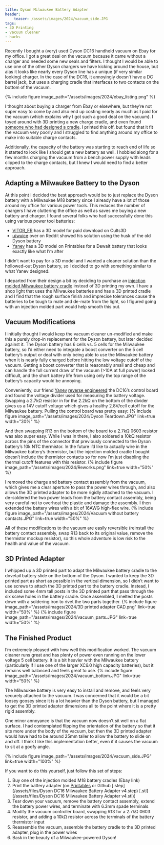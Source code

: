 ```yaml
---
title: Dyson Milwaukee Battery Adapter
header:
    teaser: /assets/images/2024/vacuum_side.JPG
tags:
- 3D Printing
- vacuum cleaner
- hacks
---
```


Recently I bought a (very) used Dyson DC16 handheld vacuum on Ebay for my office. I got a great deal on the vacuum because it came without a charger and needed some new seals and filters. I thought I would be able to use one of the other Dyson chargers we have kicking around the house, but alas it looks like nearly every Dyson line has a unique (if very similar looking) charger. In the case of the DC16, it annoyingly doesn’t have a DC barrel jack, but uses a charging cradle that interfaces to two contacts on the bottom of the vacuum.

{% include figure image_path="/assets/images/2024/ebay_listing.png" %}

I thought about buying a charger from Ebay or elsewhere, but they’re not super easy to come by and also end up costing nearly as much as I paid for the vacuum (which explains why I got such a good deal on the vacuum). I toyed around with 3D printing a new charge cradle, and even found [someone who had designed a cradle](https://www.printables.com/model/210126-dyson-dc16-charger). I printed this off, but found that it fit the vacuum very poorly and I struggled to find anything around my office to make into suitable charge contacts.

Additionally, the capacity of the battery was starting to reach end of life so it started to look like I should get a new battery as well. I hobbled along for a few months charging the vacuum from a bench power supply with leads clipped to the charge contacts, but I knew I would need to find a better approach.


## Adapting a Milwaukee Battery to the Dyson

At this point I decided the best approach would be to just replace the Dyson battery with a Milwaukee M18 battery since I already have a lot of those around my office for various power tools. This reduces the number of chargers I have cluttering the office as well as saves me buying a new battery and charger. I found several folks who had successfully done this using various power tool batteries:
* [VITOR_FR](https://cults3d.com/en/3d-model/tool/adapter-milwaukee-m18-battery-to-dyson-dc16) has a 3D model for paid download on Cults3D
* [u/wuice](https://www.reddit.com/r/MilwaukeeTool/comments/lt7ojx/dyson_vacuum_with_milwaukee_battery_hack_your/) over on Reddit showed his solution using the husk of the old Dyson battery
* [Yanev](https://www.printables.com/model/255397-dyson-dc16-to-dewalt-18v-battery) has a 3D model on Printables for a Dewalt battery that looks exactly like what I’m after

I didn’t want to pay for a 3D model and I wanted a cleaner solution than the hollowed-out Dyson battery, so I decided to go with something similar to what Yanev designed.

I departed from their design a bit by deciding to purchase an [injection molded Milwaukee battery cradle](https://www.ebay.com/itm/143746077318) instead of 3D printing my own. I have a shop light that uses the Milwaukee batteries and has a 3D printed cradle and I find that the rough surface finish and imprecise tolerances cause the batteries to be tough to mate and de-mate from the light, so I figured going with an injection molded part would help smooth this out.

## Vacuum Modifications
I initially thought I would keep the vacuum cleaner un-modified and make this a purely drop-in replacement for the Dyson battery, but later decided against it. The Dyson battery has 6 cells vs. 5 cells for the Milwaukee battery, so I’d either need to integrate a boost converter on the 5 cell battery’s output or deal with only being able to use the Milwaukee battery when it is nearly fully charged before hitting the low voltage cutoff of the vacuum. Getting a boost converter that is reasonably small and cheap and can handle the full current draw of the vacuum (>10A at full power) looked difficult, and the short battery life from using only the top range of the battery’s capacity would be annoying.

Conveniently, our friend [Yanev](https://www.printables.com/model/255397-dyson-dc16-to-dewalt-18v-battery) [reverse engineered](https://media.printables.com/media/prints/255397/images/2292488_1b502008-63d3-43e6-9a3a-69cc06b32f4c/thumbs/inside/1920x1440/jpg/dyson-dc16-electronics-mod-to-18v-1.webp) the DC16’s control board and found the voltage divider used for measuring the battery voltage. Swapping a 2.7kΩ resistor in for the 2.2kΩ on the bottom of the divider gives us a 14V cutoff voltage which gives a healthy 2.8V/cell cutoff for the Milwaukee battery. Pulling the control board was pretty easy:
{% include figure image_path="/assets/images/2024/Dyson Teardown.JPG" link=true width="30%" %}

And then swapping R13 on the bottom of the board to a 2.7kΩ 0603 resistor was also super easy. While I was in there, I also soldered a 10kΩ resistor across the pins of the connector that previously connected to the Dyson battery’s 10k NTC thermistor. In the future I’d like to actually wire in the Milwaukee battery’s thermistor, but the injection molded cradle I bought doesn’t include the thermistor contacts so for now I’m just disabling the thermal cutoff features with this resistor.
{% include figure image_path="/assets/images/2024/Reworks.png" link=true width="50%" %}

I removed the charge and battery contact assembly from the vacuum, which gives me a clear aperture to pass the power wires through, and also allows the 3D printed adapter to be more rigidly attached to the vacuum. I de-soldered the two power leads from the battery contact assembly, being very careful not to overheat the plastic and damage the assembly. I then extended the battery wires with a bit of 16AWG high-flex wire.
{% include figure image_path="/assets/images/2024/Vacuum without battery contacts.JPG" link=true width="50%" %}

All of these modifications to the vacuum are easily reversible (reinstall the battery contact assembly, swap R13 back to its original value, remove the thermistor mockup resistor), so this whole adventure is low risk to the health and value of the vacuum.

## 3D Printed Adapter
I whipped up a 3D printed part to adapt the Milwaukee battery cradle to the dovetail battery slide on the bottom of the Dyson. I wanted to keep the 3D printed part as short as possible in the vertical dimension, so I didn’t want to use screws to attach the 3D printed part to the battery cradle. Instead, I included some 4mm tall posts in the 3D printed part that pass through the six screw holes in the battery cradle. Once assembled, I melted the posts down with a soldering iron to rivet the two parts together.
{% include figure image_path="/assets/images/2024/3D printed adapter CAD.png" link=true width="50%" %}
{% include figure image_path="/assets/images/2024/vacuum_parts.JPG" link=true width="50%" %}

## The Finished Product
I’m extremely pleased with how well this modification worked. The vacuum cleaner runs great and has plenty of power even running on the lower voltage 5 cell battery. It is a bit heavier with the Milwaukee battery (particularly if I use one of the larger XC6.0 high capacity batteries), but it remains well balanced and feels great to use.
{% include figure image_path="/assets/images/2024/vacuum_bottom.JPG" link=true width="50%" %}

The Milwaukee battery is very easy to install and remove, and feels very securely attached to the vacuum. I was concerned that it would be a bit loosey goosey since it is a lot heavier than the Dyson battery, but I managed to get the 3D printed adapter dimensions all to the point where it is a pretty rigid assembly.

One minor annoyance is that the vacuum now doesn’t sit well on a flat surface. I had contemplated flipping the orientation of the battery so that it sits more under the body of the vacuum, but then the 3D printed adapter would have had to be around 25mm taller to allow the battery to slide on and off. I think I like this implementation better, even if it causes the vacuum to sit at a goofy angle.

{% include figure image_path="/assets/images/2024/vacuum_side.JPG" link=true width="100%" %}

If you want to do this yourself, just follow this set of steps:
1. Buy one of the injection molded M18 battery cradles (Ebay link)
1. Print the battery adapter (on [Printables](https://www.printables.com/model/796334-dyson-dc16-milwaukee-m18-battery-adapter) or Github [.step](/assets/files/Dyson DC16 Milwaukee Battery Adapter v4.step) [.stl](/assets/files/Dyson DC16 Milwaukee Battery Adapter v4.stl))
1. Tear down your vacuum, remove the battery contact assembly, extend the battery power wires, and terminate with 6.3mm spade terminals
1. Modify the vacuum controller board, swapping R13 for a 2.7kΩ 0603 resistor, and adding a 10kΩ resistor across the terminals of the battery thermistor input
1. Reassemble the vacuum, assemble the battery cradle to the 3D printed adapter, plug in the power wires
1. Bask in the beauty of a Milwaukee-powered Dyson!


